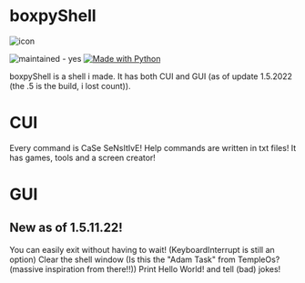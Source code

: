 # boxpyShell

![icon](https://user-images.githubusercontent.com/87974560/181935433-bb9da056-c1f6-4beb-b676-5708c821be67.png)


![maintained - yes](https://img.shields.io/badge/maintained-yes-blue) [![Made with Python](https://img.shields.io/badge/Python->=3.6-blue?logo=python&logoColor=white)](https://python.org "Go to Python homepage") 

boxpyShell is a shell i made.
It has both CUI and GUI (as of update 1.5.2022 (the .5 is the build, i lost count)).

# CUI
Every command is CaSe SeNsItIvE!
Help commands are written in txt files! It has games, tools and a screen creator!

# GUI
## New as of 1.5.11.22!

You can easily exit without having to wait! (KeyboardInterrupt is still an option)
Clear the shell window (Is this the "Adam Task" from TempleOs? (massive inspiration from there!!))
Print Hello World! and tell (bad) jokes!
